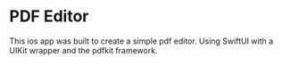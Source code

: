 # PDF Editor
This ios app was built to create a simple pdf editor. Using SwiftUI with a UIKit wrapper and the pdfkit framework.
